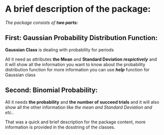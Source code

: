# A brief description of the package:

_The package consists of **two parts:**_

## First: Gaussian Probability Distribution Function:

**Gaussian Class** is dealing with probability for periods

All it need as attributes **the Mean** and **Standard Deviation _respictively_** and it will show all the information you want to know about the probability distribution function for more information you can use _**help**_ function for Gaussian class

## Second: Binomial Probability:

All it needs **the probability** and **the number of succeed trials** and it will also show all the other information like _the mean and Standard Deviation and etc.._

That was a quick and brief description for the package content, more information is provided in the dosstring of the classes.